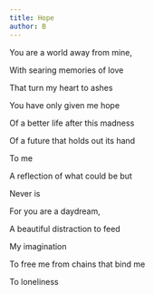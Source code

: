 ```yaml
---
title: ​Hope
author: B
---
```

You are a world away from mine,

With searing memories of love

That turn my heart to ashes

You have only given me hope

Of a better life after this madness

Of a future that holds out its hand

To me

A reflection of what could be but

Never is

For you are a daydream,

A beautiful distraction to feed

My imagination

To free me from chains that bind me

To loneliness
